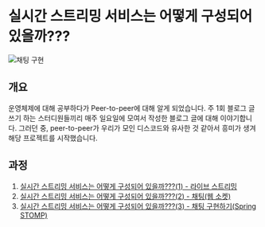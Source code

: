 # 실시간 스트리밍 서비스는 어떻게 구성되어 있을까???
![채팅 구현](https://github.com/zzzyoonnn/websocket/assets/118426807/8bef12e3-e8f9-43ae-9fed-e41b6c42d26c)

## 개요
운영체제에 대해 공부하다가 Peer-to-peer에 대해 알게 되었습니다. 주 1회 블로그 글쓰기 하는 스터디원들끼리 매주 일요일에 모여서 작성한 블로그 글에 대해 이야기합니다. 그러던 중, peer-to-peer가 우리가 모인 디스코드와 유사한 것 같아서 흥미가 생겨 해당 프로젝트를 시작했습니다.

## 과정
1. [실시간 스트리밍 서비스는 어떻게 구성되어 있을까???(1) - 라이브 스트리밍](https://blog.naver.com/le_voyage_03/223469363394)
2. [실시간 스트리밍 서비스는 어떻게 구성되어 있을까???(2) - 채팅(웹 소켓)](https://blog.naver.com/le_voyage_03/223479174240)
3. [실시간 스트리밍 서비스는 어떻게 구성되어 있을까???(3) - 채팅 구현하기(Spring STOMP)](https://blog.naver.com/le_voyage_03/223488530765)

